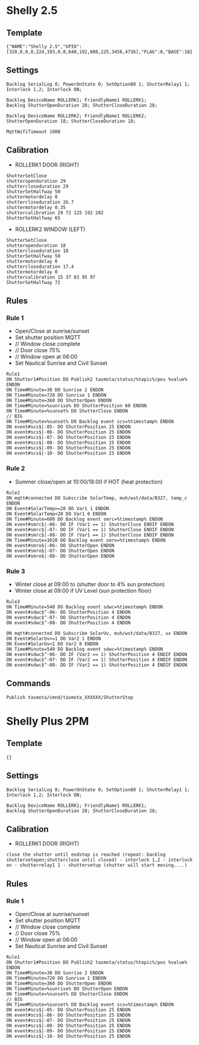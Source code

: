 # Shelly 2.5
## Template
```
{"NAME":"Shelly 2.5","GPIO":[320,0,0,0,224,193,0,0,640,192,608,225,3456,4736],"FLAG":0,"BASE":18}
```
## Settings
```
Backlog SerialLog 0; PowerOnState 0; SetOption80 1; ShutterRelay1 1; Interlock 1,2; Interlock ON;

Backlog DeviceName ROLLERK1; FriendlyName1 ROLLERK1; 
Backlog ShutterOpenDuration 28; ShutterCloseDuration 28;

Backlog DeviceName ROLLERK2; FriendlyName1 ROLLERK2; 
ShutterOpenDuration 18; ShutterCloseDuration 18;

MqttWifiTimeout 1000
```
## Calibration
- ROLLERK1 DOOR (RIGHT)
```
ShutterSetClose
shutteropenduration 29
shuttercloseduration 29
ShutterSetHalfway 50
shuttermotordelay 0
shuttercloseduration 26.7
shuttermotordelay 0.35
shuttercalibration 29 72 125 192 202
ShutterSetHalfway 65
```
- ROLLERK2 WINDOW (LEFT)
```
ShutterSetClose
shutteropenduration 18
shuttercloseduration 18
ShutterSetHalfway 50
shuttermotordelay 0
shuttercloseduration 17.4
shuttermotordelay 0
shuttercalibration 15 37 83 95 97
ShutterSetHalfway 72
```

## Rules
### Rule 1
- Open/Close at sunrise/sunset
- Set shutter position MQTT
- // Window close complete
- // Door close 75%
- // Window open at 06:00
- Set Nautical Sunrise and Civil Sunset
```
Rule1
ON Shutter1#Position DO Publish2 tasmota/status/%topic%/pos %value% ENDON
ON Time#Minute=30 DO Sunrise 2 ENDON
ON Time#Minute=720 DO Sunrise 1 ENDON
ON Time#Minute=360 DO ShutterOpen ENDON
ON Time#Minute=%sunrise% DO ShutterPosition 60 ENDON
ON Time#Minute=%sunset% DO ShutterClose ENDON
// BIG
ON Time#Minute=%sunset% DO Backlog event scs=%timestamp% ENDON
ON event#scs$|-05- DO ShutterPosition 25 ENDON
ON event#scs$|-06- DO ShutterPosition 25 ENDON
ON event#scs$|-07- DO ShutterPosition 25 ENDON
ON event#scs$|-08- DO ShutterPosition 25 ENDON
ON event#scs$|-09- DO ShutterPosition 25 ENDON
ON event#scs$|-10- DO ShutterPosition 25 ENDON
```
### Rule 2
- Summer close/open at 10:00/18:00 if HOT (heat protection)
```
Rule2
ON mqtt#connected DO Subscribe SolarTemp, muh/wst/data/B327, temp_c ENDON
ON Event#SolarTemp>=20 DO Var1 1 ENDON
ON Event#SolarTemp<20 DO Var1 0 ENDON
ON Time#Minute=600 DO Backlog event smrc=%timestamp% ENDON
ON event#smrc$|-06- DO IF (Var1 == 1) ShutterClose ENDIF ENDON
ON event#smrc$|-07- DO IF (Var1 == 1) ShutterClose ENDIF ENDON
ON event#smrc$|-08- DO IF (Var1 == 1) ShutterClose ENDIF ENDON
ON Time#Minute=1020 DO Backlog event smro=%timestamp% ENDON
ON event#smro$|-06- DO ShutterOpen ENDON
ON event#smro$|-07- DO ShutterOpen ENDON
ON event#smro$|-08- DO ShutterOpen ENDON
```
### Rule 3
- Winter close at 09:00 to (shutter door to 4% sun protection)
- Winter close at 09:00 if UV Level (sun protection floor)
```
Rule3
ON Time#Minute=540 DO Backlog event sdwc=%timestamp% ENDON
ON event#sdwc$^-06- DO ShutterPosition 4 ENDON
ON event#sdwc$^-07- DO ShutterPosition 4 ENDON
ON event#sdwc$^-08- DO ShutterPosition 4 ENDON

ON mqtt#connected DO Subscribe SolarUv, muh/wst/data/B327, uv ENDON
ON Event#SolarUv>=1 DO Var2 1 ENDON
ON Event#SolarUv<1 DO Var2 0 ENDON
ON Time#Minute=540 DO Backlog event sdwc=%timestamp% ENDON
ON event#sdwc$^-06- DO IF (Var2 == 1) ShutterPosition 4 ENDIF ENDON
ON event#sdwc$^-07- DO IF (Var2 == 1) ShutterPosition 4 ENDIF ENDON
ON event#sdwc$^-08- DO IF (Var2 == 1) ShutterPosition 4 ENDIF ENDON
```
## Commands
```
Publish tasmota/cmnd/tasmota_XXXXXX/ShutterStop
```

# Shelly Plus 2PM
## Template
```
{}
```
## Settings
```
Backlog SerialLog 0; PowerOnState 0; SetOption80 1; ShutterRelay1 1; Interlock 1,2; Interlock ON;

Backlog DeviceName ROLLERK1; FriendlyName1 ROLLERK1; 
Backlog ShutterOpenDuration 28; ShutterCloseDuration 28;
```
## Calibration
- ROLLERK1 DOOR (RIGHT)
```
close the shutter until endstop is reached (repeat: backlog shuttersetopen;shutterclose until closed) - interlock 1,2 - interlock on - shutterrelay1 1 - shuttersetup (shutter will start moving....)
```
## Rules
### Rule 1
- Open/Close at sunrise/sunset
- Set shutter position MQTT
- // Window close complete
- // Door close 75%
- // Window open at 06:00
- Set Nautical Sunrise and Civil Sunset
```
Rule1
ON Shutter1#Position DO Publish2 tasmota/status/%topic%/pos %value% ENDON
ON Time#Minute=30 DO Sunrise 2 ENDON
ON Time#Minute=720 DO Sunrise 1 ENDON
ON Time#Minute=360 DO ShutterOpen ENDON
ON Time#Minute=%sunrise% DO ShutterOpen ENDON
ON Time#Minute=%sunset% DO ShutterClose ENDON
// BIG
ON Time#Minute=%sunset% DO Backlog event scs=%timestamp% ENDON
ON event#scs$|-05- DO ShutterPosition 25 ENDON
ON event#scs$|-06- DO ShutterPosition 25 ENDON
ON event#scs$|-07- DO ShutterPosition 25 ENDON
ON event#scs$|-08- DO ShutterPosition 25 ENDON
ON event#scs$|-09- DO ShutterPosition 25 ENDON
ON event#scs$|-10- DO ShutterPosition 25 ENDON
```
